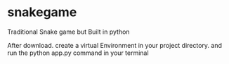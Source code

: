 # snakegame
Traditional Snake game but Built in python

After download.
create a virtual Environment in your project directory.
and run the python app.py command in your terminal

